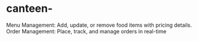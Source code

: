 # canteen-
Menu Management: Add, update, or remove food items with pricing details. Order Management: Place, track, and manage orders in real-time
